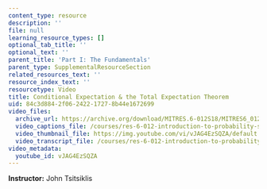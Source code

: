 ```yaml
---
content_type: resource
description: ''
file: null
learning_resource_types: []
optional_tab_title: ''
optional_text: ''
parent_title: 'Part I: The Fundamentals'
parent_type: SupplementalResourceSection
related_resources_text: ''
resource_index_text: ''
resourcetype: Video
title: Conditional Expectation & the Total Expectation Theorem
uid: 84c3d884-2f06-2422-1727-8b44e1672699
video_files:
  archive_url: https://archive.org/download/MITRES.6-012S18/MITRES6_012S18_L07-03_300k.mp4
  video_captions_file: /courses/res-6-012-introduction-to-probability-spring-2018/3395c67aeac0579885f10366ba32844e_vJAG4EzSQZA.vtt
  video_thumbnail_file: https://img.youtube.com/vi/vJAG4EzSQZA/default.jpg
  video_transcript_file: /courses/res-6-012-introduction-to-probability-spring-2018/e388ebb33145cb06b7dd5b5ffad98a38_vJAG4EzSQZA.pdf
video_metadata:
  youtube_id: vJAG4EzSQZA
---
```


**Instructor:** John Tsitsiklis